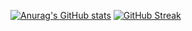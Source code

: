 [![Anurag's GitHub stats](https://github-readme-stats.vercel.app/api?username=srevrtt)](https://github.com/anuraghazra/github-readme-stats)
[![GitHub Streak](https://github-readme-streak-stats.herokuapp.com/?user=DenverCoder1)](https://git.io/streak-stats)
